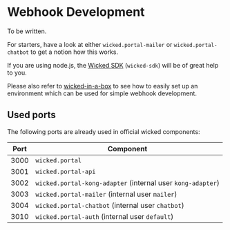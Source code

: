 # Webhook Development

To be written.

For starters, have a look at either `wicked.portal-mailer` or `wicked.portal-chatbot` to get a notion how this works.

If you are using node.js, the [Wicked SDK](https://github.com/apim-haufe-io/wicked.node-sdk) (`wicked-sdk`) will be of great help to you.

Please also refer to [wicked-in-a-box](wicked-in-a-box.md) to see how to easily set up an environment which can be used for simple webhook development.

## Used ports

The following ports are already used in official wicked components:

| Port | Component |
| ---- | --------- |
| 3000 | `wicked.portal` |
| 3001 | `wicked.portal-api` |
| 3002 | `wicked.portal-kong-adapter` (internal user `kong-adapter`) |
| 3003 | `wicked.portal-mailer` (internal user `mailer`) |
| 3004 | `wicked.portal-chatbot` (internal user `chatbot`) |
| 3010 | `wicked.portal-auth` (internal user `default`) |
